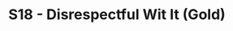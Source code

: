 ---
color: Gold
title: S18 - Disrespectful Wit It (Gold)
name: Disrespectful Wit It
season: 18
photo: ''
captain: Antwon Hines
quarterback: A.J. Reust
members:
- Alex Payne
- Brandan Benjamin
- Brandon McElroy
- Brian Donohoe
- Bryan Jones
- Dan Vladimer
- Edgar Chavez
- Fernando Herrera
- Jack Blaney
- Matt Townsend
- Michael Dison
- Mike Osorio
---